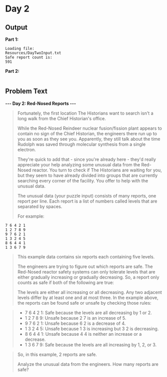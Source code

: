 # Day 2

## Output

**Part 1:**
```
Loading file:
Resources/DayTwoInput.txt
Safe report count is:
591
```

**Part 2:**
```

```

## Problem Text

**--- Day 2: Red-Nosed Reports ---**

> Fortunately, the first location The Historians want to search isn't a long walk from the Chief Historian's office.
> 
> While the Red-Nosed Reindeer nuclear fusion/fission plant appears to contain no sign of the Chief Historian, the engineers there run up to you as soon as they see you. Apparently, they still talk about the time Rudolph was saved through molecular synthesis from a single electron.
> 
> They're quick to add that - since you're already here - they'd really appreciate your help analyzing some unusual data from the Red-Nosed reactor. You turn to check if The Historians are waiting for you, but they seem to have already divided into groups that are currently searching every corner of the facility. You offer to help with the unusual data.
> 
> The unusual data (your puzzle input) consists of many reports, one report per line. Each report is a list of numbers called levels that are separated by spaces. 
> 
> For example:
```
7 6 4 2 1
1 2 7 8 9
9 7 6 2 1
1 3 2 4 5
8 6 4 4 1
1 3 6 7 9
```
> This example data contains six reports each containing five levels.
> 
> The engineers are trying to figure out which reports are safe. The Red-Nosed reactor safety systems can only tolerate levels that are either gradually increasing or gradually decreasing. So, a report only counts as safe if both of the following are true:
> 
> The levels are either all increasing or all decreasing.
> Any two adjacent levels differ by at least one and at most three.
> In the example above, the reports can be found safe or unsafe by checking those rules:

> * 7 6 4 2 1: Safe because the levels are all decreasing by 1 or 2.
> * 1 2 7 8 9: Unsafe because 2 7 is an increase of 5.
> * 9 7 6 2 1: Unsafe because 6 2 is a decrease of 4.
> * 1 3 2 4 5: Unsafe because 1 3 is increasing but 3 2 is decreasing.
> * 8 6 4 4 1: Unsafe because 4 4 is neither an increase or a decrease.
> * 1 3 6 7 9: Safe because the levels are all increasing by 1, 2, or 3.

> So, in this example, 2 reports are safe.
> 
> Analyze the unusual data from the engineers. How many reports are safe?
